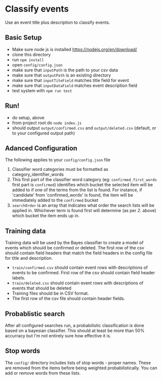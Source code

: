 # Classify events
Use an event title plus description to classify events.

## Basic Setup
* Make sure node js is installed https://nodejs.org/en/download/
* clone this directory
* run `npm install`
* open `config/config.json`
* make sure that `inputPath` is the path to your csv data
* make sure that `outputPath` is an existing directory
* make sure that `inputTiteField` matches title field for event
* make sure that `inputDataField` matches event description field
* test system with `npm run test`

## Run!
* do setup, above
* from project root do `node index.js`
* should output `output/confirmed.csv` and `output/deleted.csv` (default, or to your configured output path)

## Adanced Configuration
The following applies to your `config/config.json` file
1. Classifier word categories must be formatted as category_identifier_words
2. This first part of the classifier word category (eg: `confirmed_first_words` first part is `confirmed`) identifies which bucket the selected item will be added to if one of the terms from the list is found. For instance, if 'candidate' from 'confirmed_words' is found, the item will be immediately added to the `confirmed` bucket
2. `searchOrder` is an array that indicates what order the search lists will be applied in. Whichever term is found first will determine (as per *2.* above) which bucket the item ends up in.

## Training data
Training data will be used by the Bayes classifier to create a model of events which should be confirmed or deleted. The first row of the csv should contain field headers that match the field headers in the config file for title and description.
* `train/confirmed.csv` should contain event rows with descriptions of events to be confirmed. First row of the csv should contain field header labels.
* `train/deleted.csv` should contain event rows with descriptions of events that should be deleted
* Training files should be in CSV format. 
* The first row of the csv file should contain header fields.

## Probablistic search
After all configured searches run, a probabilistic classification is done based on a bayesian classifier. This should at least be more than 50% accurracy but I'm not entirely sure how effective it is.

## Stop words
The `config/` directory includes lists of stop words - proper names. These are removed from the items before being weighted probabilistically. You can add or remove words from these lists.

